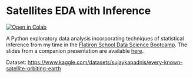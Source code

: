 # Satellites EDA with Inference
<a href="https://colab.research.google.com/github/brayvid/satellites-eda/blob/main/satellites_eda_with_inference.ipynb"><img decoding="async" src="https://colab.research.google.com/assets/colab-badge.svg" alt="Open in Colab"></a>

A Python exploratory data analysis incorporating techniques of statistical inference from my time in the <a href="https://flatironschool.com/courses/data-science-bootcamp/">Flatiron School Data Science Bootcamp</a>. The slides from a companion presentation are available [here](https://github.com/brayvid/satellites-eda/blob/main/slides.pdf).

Dataset: https://www.kaggle.com/datasets/sujaykapadnis/every-known-satellite-orbiting-earth
